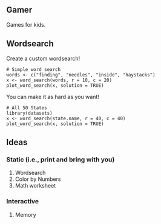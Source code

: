 ## Gamer

Games for kids.

## Wordsearch

Create a custom wordsearch!

```
# Simple word search
words <- c("finding", "needles", "inside", "haystacks")
x <- word_search(words, r = 10, c = 20)
plot_word_search(x, solution = TRUE)
```

You can make it as hard as you want!

```
# All 50 States
library(datasets)
x <- word_search(state.name, r = 40, c = 40)
plot_word_search(x, solution = TRUE)
```

## Ideas

### Static (i.e., print and bring with you)

1. Wordsearch
2. Color by Numbers
3. Math worksheet

### Interactive

1. Memory
